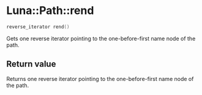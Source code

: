 # Luna::Path::rend

```c++
reverse_iterator rend()
```

Gets one reverse iterator pointing to the one-before-first name node of the path. 



## Return value
Returns one reverse iterator pointing to the one-before-first name node of the path. 

